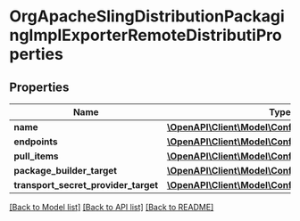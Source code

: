 # OrgApacheSlingDistributionPackagingImplExporterRemoteDistributiProperties

## Properties
Name | Type | Description | Notes
------------ | ------------- | ------------- | -------------
**name** | [**\OpenAPI\Client\Model\ConfigNodePropertyString**](ConfigNodePropertyString.md) |  | [optional] 
**endpoints** | [**\OpenAPI\Client\Model\ConfigNodePropertyArray**](ConfigNodePropertyArray.md) |  | [optional] 
**pull_items** | [**\OpenAPI\Client\Model\ConfigNodePropertyInteger**](ConfigNodePropertyInteger.md) |  | [optional] 
**package_builder_target** | [**\OpenAPI\Client\Model\ConfigNodePropertyString**](ConfigNodePropertyString.md) |  | [optional] 
**transport_secret_provider_target** | [**\OpenAPI\Client\Model\ConfigNodePropertyString**](ConfigNodePropertyString.md) |  | [optional] 

[[Back to Model list]](../README.md#documentation-for-models) [[Back to API list]](../README.md#documentation-for-api-endpoints) [[Back to README]](../README.md)


